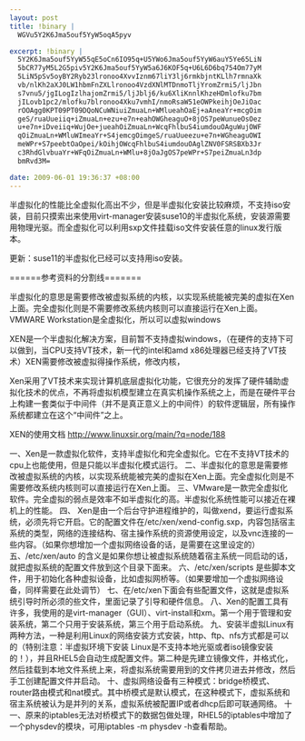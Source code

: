 ```yaml
--- 
layout: post
title: !binary |
  WGVu5Y2K6Jma5ouf5YyW5oqA5pyv

excerpt: !binary |
  5Y2K6Jma5ouf5YyW55qE5oCn6IO95q+U5YWo6Jma5ouf5YyW6auY5Ye65LiN
  5bCR77yM5L2G5piv5Y2K6Jma5ouf5YyW5a6J6KOF5q+U6L6D6bq754Om77yM
  5LiN5pSv5oyBY2Ryb23lronoo4XvvIznm67liY3lj6rmkbjntKLlh7rmnaXk
  vb/nlKh2aXJ0LW1hbmFnZXLlronoo4VzdXNlMTDnmoTljYromZrmi5/ljJbn
  s7vnu5/jgILogIzlhajomZrmi5/ljJblj6/ku6XliKnnlKhzeHDmlofku7bm
  jILovb1pc2/mlofku7blronoo4Xku7vmhI/nmoRsaW51eOWPkeihjOeJiOac
  rOOAgg0KPT09PT09DQoNCuWNiuiZmuaLn+WMlueahOaEj+aAneaYr+mcgOim
  geS/ruaUueiiq+iZmuaLn+ezu+e7n+eahOWGheaguO+8jOS7peWunueOsOez
  u+e7n+iDveiiq+WujOe+jueahOiZmuaLn+WcqFhlbuS4iumdouOAguWujOWF
  qOiZmuaLn+WMluWImeaYr+S4jemcgOimgeS/ruaUueezu+e7n+WGheaguOWI
  meWPr+S7peebtOaOpei/kOihjOWcqFhlbuS4iumdouOAglZNV0FSRSBXb3Jr
  c3RhdGlvbuaYr+WFqOiZmuaLn+WMlu+8jOaJgOS7peWPr+S7peiZmuaLn3dp
  bmRvd3M=

date: 2009-06-01 19:36:37 +08:00
---
```

半虚拟化的性能比全虚拟化高出不少，但是半虚拟化安装比较麻烦，不支持iso安装，目前只摸索出来使用virt-manager安装suse10的半虚拟化系统，安装源需要用物理光驱。而全虚拟化可以利用sxp文件挂载iso文件安装任意的linux发行版本。

更新：suse11的半虚拟化已经可以支持用iso安装。

======参考资料的分割线=======<!--more-->

半虚拟化的意思是需要修改被虚拟系统的内核，以实现系统能被完美的虚拟在Xen上面。完全虚拟化则是不需要修改系统内核则可以直接运行在Xen上面。VMWARE Workstation是全虚拟化，所以可以虚拟windows

XEN是一个半虚拟化解决方案，目前暂不支持虚拟windows，（在硬件的支持下可以做到，当CPU支持VT技术，新一代的intel和amd x86处理器已经支持了VT技术）XEN需要修改被虚拟得操作系统，修改内核，

Xen采用了VT技术来实现计算机底层虚拟化功能，它很充分的发挥了硬件辅助虚拟化技术的优点，不再将虚拟机模型建立在真实机操作系统之上，而是在硬件平台上构建一套类似于中间件（并不是真正意义上的中间件）的软件逻辑层，所有操作系统都建立在这个“中间件”之上。

XEN的使用文档   <a href="http://www.linuxsir.org/main/?q=node/188">http://www.linuxsir.org/main/?q=node/188</a>

一、Xen是一款虚拟化软件，支持半虚拟化和完全虚拟化。它在不支持VT技术的cpu上也能使用，但是只能以半虚拟化模式运行。
二、半虚拟化的意思是需要修改被虚拟系统的内核，以实现系统能被完美的虚拟在Xen上面。完全虚拟化则是不需要修改系统内核则可以直接运行在Xen上面。
三、VMware是一款完全虚拟化软件。完全虚拟的弱点是效率不如半虚拟化的高。半虚拟化系统性能可以接近在裸机上的性能。
四、 Xen是由一个后台守护进程维护的，叫做xend，要运行虚拟系统，必须先将它开启。它的配置文件在/etc/xen/xend-config.sxp，内容包括宿主系统的类型，网络的连接结构、宿主操作系统的资源使用设定，以及vnc连接的一些内容。（如果你想增加一个虚拟网络设备的话，是需要在这里设定的）
五、/etc/xen/auto 的含义是如果你想让被虚拟系统随着宿主系统一同启动的话，就把虚拟系统的配置文件放到这个目录下面来。
六、/etc/xen/scripts 是些脚本文件，用于初始化各种虚拟设备，比如虚拟网桥等。（如果要增加一个虚拟网络设备，同样需要在此处调节）
七、在/etc/xen下面会有些配置文件，这就是虚拟系统引导时所必须的些文件，里面记录了引导和硬件信息。
八、Xen的配置工具有许多，我使用的是virt-manager（GUI）、virt-install和xm。第一个用于管理和安装系统，第二个只用于安装系统，第三个用于启动系统。
九、安装半虚拟Linux有两种方法，一种是利用Linux的网络安装方式安装，http、ftp、nfs方式都是可以的（特别注意：半虚拟环境下安装 Linux是不支持本地光驱或者iso镜像安装的！），并且RHEL5会自动生成配置文件。第二种是先建立镜像文件，并格式化，然后挂载到本地文件系统上来，将虚拟系统需要用到的文件拷贝进去并修改，然后手工创建配置文件并启动。
十、虚拟网络设备有三种模式：bridge桥模式、router路由模式和nat模式。其中桥模式是默认模式，在这种模式下，虚拟系统和宿主系统被认为是并列的关系，虚拟系统被配置IP或者dhcp后即可联通网络。
十一、原来的iptables无法对桥模式下的数据包做处理，RHEL5的iptables中增加了一个physdev的模块，可用iptables -m physdev -h查看帮助。
